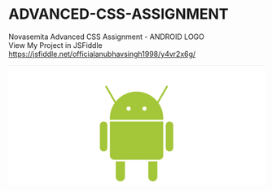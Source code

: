 # ADVANCED-CSS-ASSIGNMENT
Novasemita Advanced CSS Assignment - ANDROID LOGO <br>
View My Project in JSFiddle <br> https://jsfiddle.net/officialanubhavsingh1998/y4vr2x6g/ <br>

![Image description](output.PNG)
